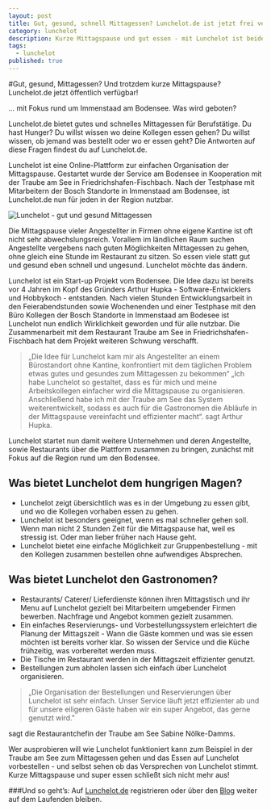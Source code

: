 ```yaml
---
layout: post
title: Gut, gesund, schnell Mittagessen? Lunchelot.de ist jetzt frei verfügbar!
category: lunchelot
description: Kurze Mittagspause und gut essen - mit Lunchelot ist beides kombinierbar.
tags:
  - lunchelot
published: true
---
```

#Gut, gesund, Mittagessen? Und trotzdem kurze Mittagspause? Lunchelot.de jetzt öffentlich verfügbar!

 ... mit Fokus rund um Immenstaad am Bodensee. Was wird geboten?

Lunchelot.de bietet gutes und schnelles Mittagessen für Berufstätige. Du hast Hunger? Du willst wissen wo deine Kollegen essen gehen? Du willst wissen, ob jemand was bestellt oder wo er essen geht? Die Antworten auf diese Fragen findest du auf Lunchelot.de.

Lunchelot ist eine Online-Plattform zur einfachen Organisation der Mittagspause. Gestartet wurde der Service am Bodensee in Kooperation mit der Traube am See in Friedrichshafen-Fischbach. Nach der Testphase mit Mitarbeitern der Bosch Standorte in Immenstaad am Bodensee,
ist Lunchelot.de nun für jeden in der Region nutzbar.

<img src="{{site.baseurl}}assets/mittagsrunde-brotkorb-fuer-dich.jpg" alt="Lunchelot - gut und gesund Mittagessen" />

<!-- more -->

Die Mittagspause vieler Angestellter in Firmen ohne eigene Kantine ist oft nicht sehr abwechslungsreich.
Vorallem im ländlichen Raum suchen Angestellte vergebens nach guten Möglichkeiten Mittagessen zu gehen, ohne gleich eine Stunde im Restaurant zu sitzen. So essen viele statt gut und gesund eben schnell und ungesund. Lunchelot möchte das ändern.

Lunchelot ist ein Start-up Projekt vom Bodensee.
Die Idee dazu ist bereits vor 4 Jahren im Kopf des Gründers Arthur Hupka - Software-Entwicklers und Hobbykoch - entstanden.
 Nach vielen Stunden Entwicklungsarbeit in den Feierabendstunden sowie Wochenenden
 und einer Testphase mit den Büro Kollegen der Bosch Standorte in Immenstaad am Bodesee ist Lunchelot nun endlich Wirklichkeit geworden und für alle nutzbar.
 Die Zusammenarbeit mit dem Restaurant Traube am See in Friedrichshafen-Fischbach hat dem Projekt weiteren Schwung verschafft.

> „Die Idee für Lunchelot kam mir als Angestellter an einem Bürostandort ohne Kantine,
> konfrontiert mit dem täglichen Problem etwas gutes und gesundes zum Mittagessen zu bekommen“
> „Ich habe Lunchelot so gestaltet, dass es für mich und meine Arbeitskollegen einfacher wird die Mittagspause zu organisieren.
> Anschließend habe ich mit der Traube am See das System weiterentwickelt, sodass es auch für die Gastronomen die Abläufe in der Mittagspause vereinfacht und effizienter macht“.
sagt Arthur Hupka.

Lunchelot startet nun damit weitere Unternehmen und deren Angestellte, sowie Restaurants über die Plattform zusammen zu bringen, zunächst mit Fokus auf die Region rund um den Bodensee.

## Was bietet Lunchelot dem hungrigen Magen?

* Lunchelot zeigt übersichtlich was es in der Umgebung zu essen gibt, und wo die Kollegen vorhaben essen zu gehen.
* Lunchelot ist besonders geeignet, wenn es mal schneller gehen soll. Wenn man nicht 2 Stunden Zeit für die Mittagspause hat, weil es stressig ist. Oder man lieber früher nach Hause geht.
* Lunchelot bietet eine einfache Möglichkeit zur Gruppenbestellung - mit den Kollegen zusammen bestellen ohne aufwendiges Absprechen.

## Was bietet Lunchelot den Gastronomen?
* Restaurants/ Caterer/ Lieferdienste können ihren Mittagstisch und ihr Menu auf Lunchelot gezielt bei Mitarbeitern umgebender Firmen bewerben. Nachfrage und Angebot kommen gezielt zusammen.
* Ein einfaches Reservierungs- und Vorbestellungssystem erleichtert die Planung der Mittagszeit - Wann die Gäste kommen und was sie essen möchten ist bereits vorher klar. So wissen der Service und die Küche frühzeitig, was vorbereitet werden muss.
* Die Tische im Restaurant werden in der Mittagszeit effizienter genutzt.
* Bestellungen zum abholen lassen sich einfach über Lunchelot organisieren.

> „Die Organisation der Bestellungen und Reservierungen über Lunchelot ist sehr einfach.
> Unser Service läuft jetzt effizienter ab und für unsere eiligeren Gäste haben wir ein super Angebot, das gerne genutzt wird."

sagt die Restaurantchefin der Traube am See Sabine Nölke-Damms.

<p class="message">
Wer ausprobieren will wie Lunchelot funktioniert kann zum Beispiel in der Traube am See zum Mittagessen gehen und das Essen auf Lunchelot vorbestellen - und selbst sehen ob das Versprechen von Lunchelot stimmt.
Kurze Mittagspause und super essen schließt sich nicht mehr aus!

</p>

###Und so geht’s: Auf [Lunchelot.de](https://lunchelot.de/) registrieren oder über den [Blog](http://blog.lunchelot.de/) weiter auf dem Laufenden bleiben.